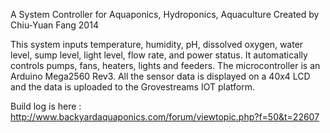 A System Controller for Aquaponics, Hydroponics, Aquaculture
Created by Chiu-Yuan Fang 2014

This system inputs temperature, humidity, pH, dissolved oxygen, water level, sump level, light level, flow rate, and power status. It automatically controls pumps, fans, heaters, lights and feeders. The microcontroller is an Arduino Mega2560 Rev3. All the sensor data is displayed on a 40x4 LCD and the data is uploaded to the Grovestreams IOT platform.

Build log is here : http://www.backyardaquaponics.com/forum/viewtopic.php?f=50&t=22607
